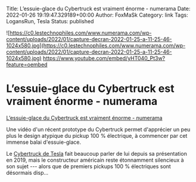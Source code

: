 Title: L’essuie-glace du Cybertruck est vraiment énorme - numerama
Date: 2022-01-26 19:19:47.329189+00:00
Author: FoxMaSk 
Category: link
Tags: LogansRun, Tesla
Status: published


![https://c0.lestechnophiles.com/www.numerama.com/wp-content/uploads/2022/01/capture-decran-2022-01-25-a-11-25-46-1024x580.jpg](https://c0.lestechnophiles.com/www.numerama.com/wp-content/uploads/2022/01/capture-decran-2022-01-25-a-11-25-46-1024x580.jpg)
https://www.youtube.com/embed/yHT040_Pt3w?feature=oembed

# L’essuie-glace du Cybertruck est vraiment énorme - numerama

[L’essuie-glace du Cybertruck est vraiment énorme - numerama](https://www.numerama.com/vroom/831781-lessuie-glace-du-cybertruck-est-vraiment-enorme.html)



Une vidéo d&#39;un récent prototype du Cybertruck permet d&#39;apprécier un peu
plus le design atypique du pickup 100 % électrique, à commencer par cet
immense balai d&#39;essuie-glace.

Le [Cybertruck de
Tesla](https://www.numerama.com/vroom/574242-tesla-cybertruck-decouvrez-le-pickup-sorti-dun-film-de-science-fiction.html)
fait beaucoup parler de lui depuis sa présentation en 2019, mais le
constructeur américain reste étonnamment silencieux à son sujet ---
alors que de premiers pickups 100 % électriques sont désormais disp...


